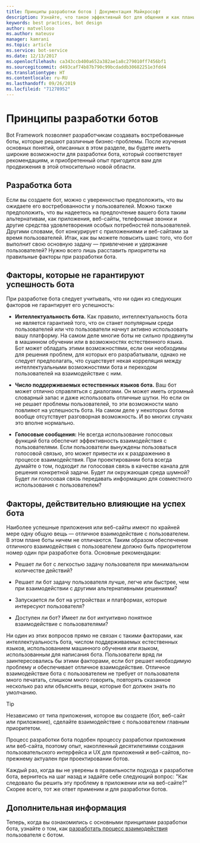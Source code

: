 ```yaml
---
title: Принципы разработки ботов | Документация Майкрософт
description: Узнайте, что такое эффективный бот для общения и как планировать и разрабатывать ботов в соответствии со своими потребностями и для удовлетворения запросов пользователей.
keywords: best practices, bot design
author: matvelloso
ms.author: mateusv
manager: kamrani
ms.topic: article
ms.service: bot-service
ms.date: 12/13/2017
ms.openlocfilehash: ca343ccb400a652a382ae1a8c279010ff7456bf1
ms.sourcegitcommit: d493caf74b87b790c99bcdaddb30682251e3fdd4
ms.translationtype: HT
ms.contentlocale: ru-RU
ms.lasthandoff: 09/26/2019
ms.locfileid: "71278952"
---
```

# <a name="principles-of-bot-design"></a>Принципы разработки ботов

Bot Framework позволяет разработчикам создавать востребованные боты, которые решают различные бизнес-проблемы. После изучения основных понятий, описанных в этом разделе, вы будете иметь широкие возможности для разработки бота, который соответствует рекомендациям, и приобретенный опыт пригодится вам для продвижения в этой относительно новой области. 

## <a name="designing-a-bot"></a>Разработка бота

Если вы создаете бот, можно с уверенностью предположить, что вы ожидаете его востребованности у пользователей. Можно также предположить, что вы надеетесь на предпочтение вашего бота таким альтернативам, как приложения, веб-сайты, телефонные звонки и другие средства удовлетворения особых потребностей пользователей. Другими словами, бот конкурирует с приложениями и веб-сайтами за время пользователей. Итак, как вы можете повысить шанс того, что бот выполнит свою основную задачу — привлечение и удержание пользователей? Нужно всего лишь расставить приоритеты на правильные факторы при разработки бота.

## <a name="factors-that-do-not-guarantee-a-bots-success"></a>Факторы, которые не гарантируют успешность бота

При разработке бота следует учитывать, что ни один из следующих факторов не гарантирует его успешность: 

- **Интеллектуальность бота.** Как правило, интеллектуальность бота не является гарантией того, что он станет популярным среди пользователей или что пользователи начнут активно использовать вашу платформу. На самом деле многие боты не сильно продвинуты в машинном обучении или в возможностях естественного языка. Бот может обладать этими возможностями, если они необходимы для решения проблем, для которых его разрабатывали, однако не следует предполагать, что существует некая корреляция между интеллектуальными возможностями бота и переходом пользователей на взаимодействие с ним.

- **Число поддерживаемых естественных языков бота.** Ваш бот может отлично справляться с диалогами. Он может иметь огромный словарный запас и даже использовать отличные шутки. Но если он не решает проблемы пользователей, то эти возможности мало повлияют на успешность бота. На самом деле у некоторых ботов вообще отсутствует разговорная возможность. И во многих случаях это вполне нормально.

- **Голосовые сообщения:** Не всегда использование голосовых функций бота обеспечит эффективность взаимодействия с пользователями. Если пользователи вынуждены пользоваться голосовой связью, это может привести их к раздражению в процессе взаимодействия. При проектировании бота всегда думайте о том, подходит ли голосовая связь в качестве канала для решения конкретной задачи. Будет ли окружающая среда шумной? Будет ли голосовая связь передавать информацию для совместного использования с пользователем? 

## <a name="factors-that-do-influence-a-bots-success"></a>Факторы, действительно влияющие на успех бота

Наиболее успешные приложения или веб-сайты имеют по крайней мере одну общую вещь — отличное взаимодействие с пользователем. В этом плане боты ничем не отличаются. Таким образом обеспечение отличного взаимодействия с пользователем должно быть приоритетом номер один при разработке бота. Основные рекомендации:

- Решает ли бот с легкостью задачу пользователя при минимальном количестве действий?

- Решает ли бот задачу пользователя лучше, легче или быстрее, чем при взаимодействии с другими альтернативными решениями?

- Запускается ли бот на устройствах и платформах, которые интересуют пользователя?

- Доступен ли бот? Имеет ли бот интуитивно понятное взаимодействие с пользователями?

Ни один из этих вопросов прямо не связан с такими факторами, как интеллектуальность бота, числом поддерживаемых естественных языков, использованием машинного обучения или языком, использованным для написания бота. Пользователи вряд ли заинтересовались бы этими факторами, если бот решает необходимую проблему и обеспечивает отличное взаимодействие. Отличное взаимодействие бота с пользователем не требует от пользователя много печатать, слишком много говорить, повторять сказанное несколько раз или объяснять вещи, которые бот должен знать по умолчанию.

> [!TIP]
> Независимо от типа приложения, которое вы создаете (бот, веб-сайт или приложение), сделайте взаимодействие с пользователем главным приоритетом.

Процесс разработки бота подобен процессу разработки приложения или веб-сайта, поэтому опыт, накопленный десятилетиями создания пользовательского интерфейса и UX для приложений и веб-сайтов, по-прежнему актуален при проектировании ботов. 

Каждый раз, когда вы не уверены в правильности подхода к разработке бота, вернитесь на шаг назад и задайте себе следующий вопрос: "Как следовало бы решить эту проблему в приложении или на веб-сайте?" Скорее всего, тот же ответ применим и для разработки ботов. 

## <a name="next-steps"></a>Дополнительная информация

Теперь, когда вы ознакомились с основными принципами разработки бота, узнайте о том, как [разработать процесс взаимодействия](~/bot-service-design-first-interaction.md) пользователя с ботом.
